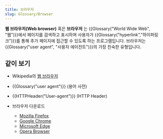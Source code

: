 ```yaml
---
title: 브라우저
slug: Glossary/Browser
---
```


**웹 브라우저(Web browser)** 혹은 **브라우저** 는 {{Glossary("World Wide Web", "웹")}}에서 페이지를 검색하고 표시하며 사용자가 {{Glossary("hyperlink","하이퍼링크")}}를 통해 추가 페이지에 접근할 수 있도록 하는 프로그램입니다. 브라우저는 {{Glossary("user agent", "사용자 에이전트")}}의 가장 친숙한 유형입니다.

## 같이 보기

- Wikipedia의 [웹 브라우저](https://ko.wikipedia.org/wiki/%EC%9B%B9_%EB%B8%8C%EB%9D%BC%EC%9A%B0%EC%A0%80)
- {{Glossary("user agent")}} (용어 사전)
- {{HTTPHeader("User-agent")}} (HTTP Header)
- 브라우저 다운로드

  - [Mozilla Firefox](https://www.mozilla.org/ko/firefox/)
  - [Google Chrome](https://www.google.com/chrome/)
  - [Microsoft Edge](https://www.microsoft.com/ko-kr/edge)
  - [Opera Browser](https://www.opera.com/)
